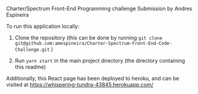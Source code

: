 Charter/Spectrum Front-End Programming challenge
Submission by Andres Espineira


To run this application locally:
1. Clone the repository
(this can be done by running
`git clone git@github.com:amespineira/Charter-Spectrum-Front-End-Code-Challenge.git` )

2. Run `yarn start` in the main project directory (the directory containing this readme)

Additionally, this React page has been deployed to heroku, and can be visited at https://whispering-tundra-43845.herokuapp.com/
